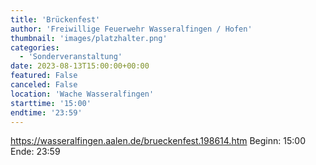 ```yaml
---
title: 'Brückenfest'
author: 'Freiwillige Feuerwehr Wasseralfingen / Hofen'
thumbnail: 'images/platzhalter.png'
categories:
  - 'Sonderveranstaltung'
date: 2023-08-13T15:00:00+00:00
featured: False
canceled: False
location: 'Wache Wasseralfingen'
starttime: '15:00'
endtime: '23:59'
---
```

https://wasseralfingen.aalen.de/brueckenfest.198614.htm
Beginn: 15:00
 Ende: 23:59